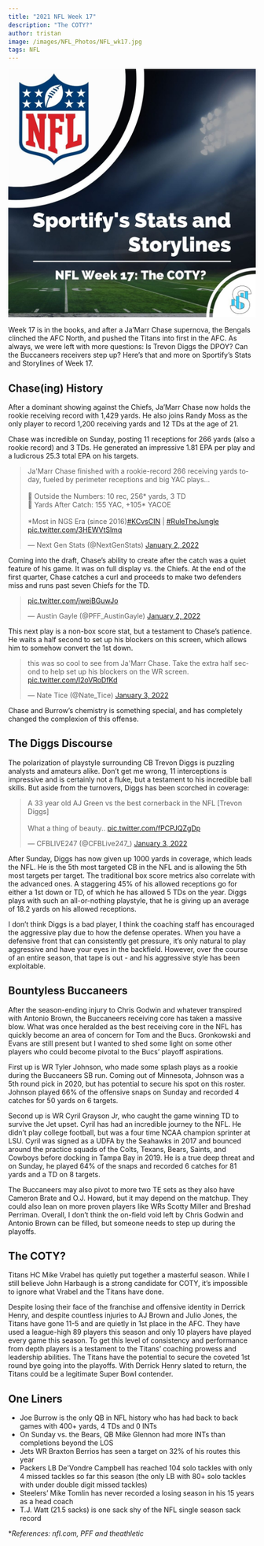 ```yaml
---
title: "2021 NFL Week 17"
description: "The COTY?"
author: tristan
image: /images/NFL_Photos/NFL_wk17.jpg
tags: NFL
---
```


<img src="/images/NFL_Photos/NFL_wk17.jpg" alt="2021 NFL Week 17">

Week 17 is in the books, and after a Ja’Marr Chase supernova, the Bengals clinched the AFC North, and pushed the Titans into first in the AFC. As always, we were left with more questions: Is Trevon Diggs the DPOY? Can the Buccaneers receivers step up? Here’s that and more on Sportify’s Stats and Storylines of Week 17. 

## Chase(ing) History
After a dominant showing against the Chiefs, Ja’Marr Chase now holds the rookie receiving record with 1,429 yards. He also joins Randy Moss as the only player to record 1,200 receiving yards and 12 TDs at the age of 21. 

Chase was incredible on Sunday, posting 11 receptions for 266 yards (also a rookie record) and 3 TDs. He generated an impressive 1.81 EPA per play and a ludicrous 25.3 total EPA on his targets. 

<blockquote class="twitter-tweet tw-align-center"><p lang="en" dir="ltr">Ja&#39;Marr Chase finished with a rookie-record 266 receiving yards today, fueled by perimeter receptions and big YAC plays...<br><br>🔸 Outside the Numbers: 10 rec, 256* yards, 3 TD<br>🔸 Yards After Catch: 155 YAC, +105* YACOE<br><br>*Most in NGS Era (since 2016)<a href="https://twitter.com/hashtag/KCvsCIN?src=hash&amp;ref_src=twsrc%5Etfw">#KCvsCIN</a> | <a href="https://twitter.com/hashtag/RuleTheJungle?src=hash&amp;ref_src=twsrc%5Etfw">#RuleTheJungle</a> <a href="https://t.co/3HEWVtSlmq">pic.twitter.com/3HEWVtSlmq</a></p>&mdash; Next Gen Stats (@NextGenStats) <a href="https://twitter.com/NextGenStats/status/1477757149463863301?ref_src=twsrc%5Etfw">January 2, 2022</a></blockquote> <script async src="https://platform.twitter.com/widgets.js" charset="utf-8"></script>

Coming into the draft, Chase’s ability to create after the catch was a quiet feature of his game. It was on full display vs. the Chiefs. At the end of the first quarter, Chase catches a curl and proceeds to make two defenders miss and runs past seven Chiefs for the TD.

<blockquote class="twitter-tweet tw-align-center"><p lang="und" dir="ltr"><a href="https://t.co/jwejBGuwJo">pic.twitter.com/jwejBGuwJo</a></p>&mdash; Austin Gayle (@PFF_AustinGayle) <a href="https://twitter.com/PFF_AustinGayle/status/1477712746267426820?ref_src=twsrc%5Etfw">January 2, 2022</a></blockquote> <script async src="https://platform.twitter.com/widgets.js" charset="utf-8"></script>

This next play is a non-box score stat, but a testament to Chase’s patience. He waits a half second to set up his blockers on this screen, which allows him to somehow convert the 1st down. 

<blockquote class="twitter-tweet tw-align-center"><p lang="en" dir="ltr">this was so cool to see from Ja&#39;Marr Chase. Take the extra half second to help set up his blockers on the WR screen. <a href="https://t.co/I2oVRoDfKd">pic.twitter.com/I2oVRoDfKd</a></p>&mdash; Nate Tice (@Nate_Tice) <a href="https://twitter.com/Nate_Tice/status/1477823963661160451?ref_src=twsrc%5Etfw">January 3, 2022</a></blockquote> <script async src="https://platform.twitter.com/widgets.js" charset="utf-8"></script>

Chase and Burrow’s chemistry is something special, and has completely changed the complexion of this offense. 

## The Diggs Discourse 

The polarization of playstyle surrounding CB Trevon Diggs is puzzling analysts and amateurs alike. Don’t get me wrong, 11 interceptions is impressive and is certainly not a fluke, but a testament to his incredible ball skills. But aside from the turnovers, Diggs has been scorched in coverage:

<blockquote class="twitter-tweet tw-align-center"><p lang="en" dir="ltr">A 33 year old AJ Green vs the best cornerback in the NFL [Trevon Diggs]<br><br>What a thing of beauty.. <a href="https://t.co/fPCPJQZgDp">pic.twitter.com/fPCPJQZgDp</a></p>&mdash; CFBLIVE247 (@CFBLive247_) <a href="https://twitter.com/CFBLive247_/status/1477851566921199623?ref_src=twsrc%5Etfw">January 3, 2022</a></blockquote> <script async src="https://platform.twitter.com/widgets.js" charset="utf-8"></script>

After Sunday, Diggs has now given up 1000 yards in coverage, which leads the NFL. He is the 5th most targeted CB in the NFL and is allowing the 5th most targets per target. The traditional box score metrics also correlate with the advanced ones. A staggering 45% of his allowed receptions go for either a 1st down or TD, of which he has allowed 5 TDs on the year. Diggs plays with such an all-or-nothing playstyle, that he is giving up an average of 18.2 yards on his allowed receptions. 

I don’t think Diggs is a bad player, I think the coaching staff has encouraged the aggressive play due to how the defense operates. When you have a defensive front that can consistently get pressure, it’s only natural to play aggressive and have your eyes in the backfield. However, over the course of an entire season, that tape is out - and his aggressive style has been exploitable.  

## Bountyless Buccaneers

After the season-ending injury to Chris Godwin and whatever transpired with Antonio Brown, the Buccaneers receiving core has taken a massive blow. What was once heralded as the best receiving core in the NFL has quickly become an area of concern for Tom and the Bucs. Gronkowski and Evans are still present but I wanted to shed some light on some other players who could become pivotal to the Bucs’ playoff aspirations.

First up is WR Tyler Johnson, who made some splash plays as a rookie during the Buccaneers SB run. Coming out of Minnesota, Johnson was a 5th round pick in 2020, but has potential to secure his spot on this roster. Johnson played 66% of the offensive snaps on Sunday and recorded 4 catches for 50 yards on 6 targets. 

Second up is WR Cyril Grayson Jr, who caught the game winning TD to survive the Jet upset. Cyril has had an incredible journey to the NFL. He didn’t play college football, but was a four time NCAA champion sprinter at LSU. Cyril was signed as a UDFA by the Seahawks in 2017 and bounced around the practice squads of the Colts, Texans, Bears, Saints, and Cowboys before docking in Tampa Bay in 2019. He is a true deep threat and on Sunday, he played 64% of the snaps and recorded 6 catches for 81 yards and a TD on 8 targets.        

The Buccaneers may also pivot to more two TE sets as they also have Cameron Brate and O.J. Howard, but it may depend on the matchup. They could also lean on more proven players like WRs Scotty Miller and Breshad Perriman. Overall, I don’t think the on-field void left by Chris Godwin and Antonio Brown can be filled, but someone needs to step up during the playoffs. 

## The COTY?
Titans HC Mike Vrabel has quietly put together a masterful season. While I still believe John Harbaugh is a strong candidate for COTY, it’s impossible to ignore what Vrabel and the Titans have done. 

Despite losing their face of the franchise and offensive identity in Derrick Henry, and despite countless injuries to AJ Brown and Julio Jones, the Titans have gone 11-5 and are quietly in 1st place in the AFC. They have used a league-high 89 players this season and only 10 players have played every game this season. To get this level of consistency and performance from depth players is a testament to the Titans’ coaching prowess and leadership abilities. The Titans have the potential to secure the coveted 1st round bye going into the playoffs. With Derrick Henry slated to return, the Titans could be a legitimate Super Bowl contender.  


## One Liners

- Joe Burrow is the only QB in NFL history who has had back to back games with 400+ yards, 4 TDs and 0 INTs
- On Sunday vs. the Bears, QB Mike Glennon had more INTs than completions beyond the LOS 
- Jets WR Braxton Berrios has seen a target on 32% of his routes this year
- Packers LB De'Vondre Campbell has reached 104 solo tackles with only 4 missed tackles so far this season (the only LB with 80+ solo tackles with under double digit missed tackles)
- Steelers’ Mike Tomlin has never recorded a losing season in his 15 years as a head coach
- T.J. Watt (21.5 sacks) is one sack shy of the NFL single season sack record 

**References: nfl.com, PFF and theathletic*
